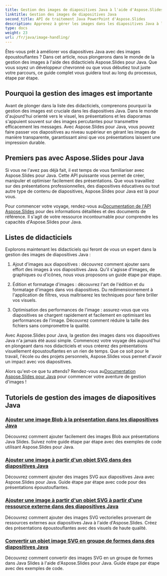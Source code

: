 ```yaml
---
title: Gestion des images de diapositives Java à l'aide d'Aspose.Slides pour Java
linktitle: Gestion des images de diapositives Java
second_title: API de traitement Java PowerPoint d'Aspose.Slides
description: Apprenez à gérer les images dans les diapositives Java à l'aide des didacticiels Aspose.Slides pour Java. Découvrez des conseils étape par étape pour une gestion efficace des images.
type: docs
weight: 23
url: /fr/java/image-handling/
---
```


Êtes-vous prêt à améliorer vos diapositives Java avec des images époustouflantes ? Dans cet article, nous plongerons dans le monde de la gestion des images à l'aide des didacticiels Aspose.Slides pour Java. Que vous soyez un développeur chevronné ou que vous débutiez tout juste votre parcours, ce guide complet vous guidera tout au long du processus, étape par étape.

## Pourquoi la gestion des images est importante

Avant de plonger dans la liste des didacticiels, comprenons pourquoi la gestion des images est cruciale dans les diapositives Java. Dans le monde d'aujourd'hui orienté vers le visuel, les présentations et les diaporamas s'appuient souvent sur des images percutantes pour transmettre efficacement les messages. Avec Aspose.Slides pour Java, vous pouvez faire passer vos diapositives au niveau supérieur en gérant les images de manière transparente, garantissant ainsi que vos présentations laissent une impression durable.

## Premiers pas avec Aspose.Slides pour Java

Si vous ne l'avez pas déjà fait, il est temps de vous familiariser avec Aspose.Slides pour Java. Cette API puissante vous permet de créer, manipuler et optimiser facilement des présentations. Que vous travailliez sur des présentations professionnelles, des diapositives éducatives ou tout autre type de contenu de diapositives, Aspose.Slides pour Java est là pour vous.

 Pour commencer votre voyage, rendez-vous au[Documentation de l'API Aspose.Slides](https://reference.aspose.com/slides/java/) pour des informations détaillées et des documents de référence. Il s'agit de votre ressource incontournable pour comprendre les capacités d'Aspose.Slides pour Java.

## Listes de didacticiels

Explorons maintenant les didacticiels qui feront de vous un expert dans la gestion des images de diapositives Java :

1. Ajout d'images aux diapositives : découvrez comment ajouter sans effort des images à vos diapositives Java. Qu'il s'agisse d'images, de graphiques ou d'icônes, nous vous proposons un guide étape par étape.

2. Édition et formatage d'images : découvrez l'art de l'édition et du formatage d'images dans vos diapositives. Du redimensionnement à l'application de filtres, vous maîtriserez les techniques pour faire briller vos visuels.

3. Optimisation des performances de l'image : assurez-vous que vos diapositives se chargent rapidement et facilement en optimisant les performances de l'image. Découvrez comment réduire la taille des fichiers sans compromettre la qualité.

Avec Aspose.Slides pour Java, la gestion des images dans vos diapositives Java n'a jamais été aussi simple. Commencez votre voyage dès aujourd'hui en plongeant dans nos didacticiels et vous créerez des présentations visuellement époustouflantes en un rien de temps. Que ce soit pour le travail, l'école ou des projets personnels, Aspose.Slides vous permet d'avoir un impact avec vos diapositives.

 Alors qu'est-ce que tu attends? Rendez-vous au[Documentation Aspose.Slides pour Java](https://reference.aspose.com/slides/java/) pour commencer votre aventure de gestion d'images !
## Tutoriels de gestion des images de diapositives Java
### [Ajouter une image Blob à la présentation dans les diapositives Java](./add-blob-image-to-presentation-in-java-slides/)
Découvrez comment ajouter facilement des images Blob aux présentations Java Slides. Suivez notre guide étape par étape avec des exemples de code utilisant Aspose.Slides pour Java.
### [Ajouter une image à partir d'un objet SVG dans des diapositives Java](./add-image-from-svg-object-in-java-slides/)
Découvrez comment ajouter des images SVG aux diapositives Java avec Aspose.Slides pour Java. Guide étape par étape avec code pour des présentations époustouflantes.
### [Ajouter une image à partir d'un objet SVG à partir d'une ressource externe dans des diapositives Java](./add-image-from-svg-object-from-external-resource-in-java-slides/)
Découvrez comment ajouter des images SVG vectorielles provenant de ressources externes aux diapositives Java à l'aide d'Aspose.Slides. Créez des présentations époustouflantes avec des visuels de haute qualité.
### [Convertir un objet image SVG en groupe de formes dans des diapositives Java](./convert-svg-image-object-into-group-of-shapes-in-java-slides/)
Découvrez comment convertir des images SVG en un groupe de formes dans Java Slides à l'aide d'Aspose.Slides pour Java. Guide étape par étape avec des exemples de code.
